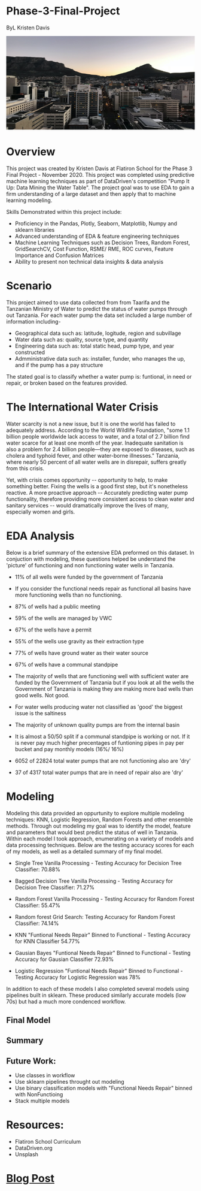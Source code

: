 # Phase-3-Final-Project  
ByL Kristen Davis   

<p align="center">
  <img width="600" height="250" src="/Photos/photo2.jpeg">
</p>
 
 [](/Photos/photo2.jpeg)  

# Overview 
This project was created by Kristen Davis at Flatiron School for the Phase 3 Final Project - November 2020. This project was completed using predictive machine learning techniques as part of DataDriven's competition "Pump It Up: Data Mining the Water Table". The project goal was to use EDA to gain a firm understanding of a large dataset and then apply that to machine learning modeling.

  Skills Demonstrated within this project include: 
  * Proficiency in the Pandas, Plotly, Seaborn, Matplotlib, Numpy and sklearn libraries 
  * Advanced understanding of EDA & feature engineering techniques 
  * Machine Learning Techniques such as Decision Trees, Random Forest, GridSearchCV, Cost Function, RSME/ RME,  ROC curves, Feature Importance and Confusion      Matrices
  * Ability to present non technical data insights & data analysis 

# Scenario  
This project aimed to use data collected from from Taarifa and the Tanzanian Ministry of Water to predict the status of water pumps through out Tanzania. For each water pump the data set included a large number of information including- 

* Geographical data such as: latitude, logitude, region and subvillage 
* Water data such as: quality, source type, and quantity 
* Engineering data such as: total static head, pump type, and year constructed 
* Admministrative data such as: installer, funder, who manages the up, and if the pump has a pay structure 

The stated goal is to classify whether a water pump is: funtional, in need or repair, or broken based on the features provided. 

# The International Water Crisis  
Water scarcity is not a new issue, but it is one the world has failed to adequately address. According to the World Wildlife Foundation, "some 1.1 billion people worldwide lack access to water, and a total of 2.7 billion find water scarce for at least one month of the year. Inadequate sanitation is also a problem for 2.4 billion people—they are exposed to diseases, such as cholera and typhoid fever, and other water-borne illnesses." Tanzania, where nearly 50 percent of all water wells are in disrepair, suffers greatly from this crisis.   

Yet, with crisis comes opportunity -- opportunity to help, to make something better. Fixing the wells is a good first step, but it's nonetheless reactive. A more proactive approach --  Accurately predicting water pump functionality, therefore providing more consistent access to clean water and sanitary services -- would dramatically improve the lives of many, especially women and girls.

# EDA Analysis  
Below is a brief summary of the extensive EDA preformed on this dataset. In conjuction with modeling, these questions helped be understand the 'picture' of functioning and non functioning water wells in Tanzania.   

* 11% of all wells were funded by the government of Tanzania 

* If you consider the functional needs repair as functional all basins have more functioning wells than no functioning.

* 87% of wells had a public meeting

* 59% of the wells are managed by VWC

* 67% of the wells have a permit

* 55% of the wells use gravity as their extraction type

* 77% of wells have ground water as their water source 

* 67% of wells have a communal standpipe 

* The majority of wells that are functioning well with sufficient water are funded by the Government of Tanzania but if you look at all the wells the Government of Tanzania is making they are making more bad wells than good wells. Not good.

* For water wells producing water not classified as 'good' the biggest issue is the saltiness 

* The majority of unknown quality pumps are from the internal basin 

* It is almost a 50/50 split if a communal standpipe is working or not. If it is never pay much higher precentages of funtioning pipes in pay per bucket and pay monthly models (16%/ 16%)

* 6052 of 22824 total water pumps that are not functioning also are 'dry' 
* 37 of 4317 total water pumps that are in need of repair also are 'dry' 

# Modeling  
Modeling this data provided an oppurtunity to explore multiple modeling techniques: KNN, Logistic Regression, Random Forests and other ensemble methods. Through out modeling my goal was to identify the model, feature and parameters that would best predict the status of well in Tanzania. Within each model I took approach, enumerating on a variety of models and data processing techniques. Below are the testing accuracy scores for each of my models, as well as a detailed summary of my final model. 
 
 * Single Tree Vanilla Processing - Testing Accuracy for Decision Tree Classifier: 70.88%  
 
 * Bagged Decision Tree Vanilla Processing - Testing Accuracy for Decision Tree Classifier: 71.27% 
 
 * Random Forest Vanilla Processing - Testing Accuracy for Random Forest Classifier: 55.47% 
 
 * Random forest Grid Search: Testing Accuracy for Random Forest Classifier: 74.14%  
                      
 * KNN "Funtional Needs Repair" Binned to Functional - Testing Accuracy for KNN Classifier 54.77% 
 
 * Gausian Bayes "Funtional Needs Repair" Binned to Functional - Testing Accuracy for Gausian Classifier 72.93%  
 
 * Logistic Regression "Funtional Needs Repair" Binned to Functional - Testing Accuracy for Logistic Regression was 78% 
 
 In addition to each of these models I also completed several models using pipelines built in sklearn. These produced similarly accurate models (low 70s) but had a much more condenced workflow.

## Final Model  

## Summary  

## Future Work:  
* Use classes in workflow  
* Use sklearn pipelines throught out modeling  
* Use binary classification models with "Functional Needs Repair" binned with NonFunctioing  
* Stack multiple models 

# Resources: 
* Flatiron School Curriculum 
* DataDriven.org 
* Unsplash 

# [Blog Post](https://medium.com/@kristendavis27/graphing-feature-importance-with-scatter-polar-plots-72e9d0cb1d9c) 


